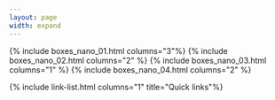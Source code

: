 ```yaml
---
layout: page
width: expand
---
```


{% include boxes_nano_01.html columns="3"%}
{% include boxes_nano_02.html columns="2" %}
{% include boxes_nano_03.html columns="1" %}
{% include boxes_nano_04.html columns="2" %}


{% include link-list.html columns="1" title="Quick links"%}

